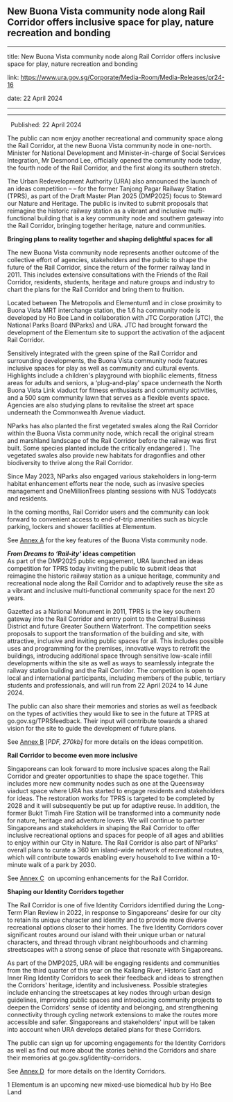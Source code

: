 ## New Buona Vista community node along Rail Corridor offers inclusive space for play, nature recreation and bonding
---
title: New Buona Vista community node along Rail Corridor offers inclusive space for play, nature recreation and bonding

link: https://www.ura.gov.sg/Corporate/Media-Room/Media-Releases/pr24-16

date: 22 April 2024

---

-----------------------------------------------------------------------------------------------------------------





  Published: 22 April 2024

The public can now enjoy another recreational and community space along the Rail Corridor, at the new Buona Vista community node in one-north. Minister for National Development and Minister-in-charge of Social Services Integration, Mr Desmond Lee, officially opened the community node today, the fourth node of the Rail Corridor, and the first along its southern stretch.   
  
The Urban Redevelopment Authority (URA) also announced the launch of an ideas competition –  – for the former Tanjong Pagar Railway Station (TPRS), as part of the Draft Master Plan 2025 (DMP2025) focus to Steward our Nature and Heritage. The public is invited to submit proposals that reimagine the historic railway station as a vibrant and inclusive multi-functional building that is a key community node and southern gateway into the Rail Corridor, bringing together heritage, nature and communities.   
  
**Bringing plans to reality together and shaping delightful spaces for all**  
  
The new Buona Vista community node represents another outcome of the collective effort of agencies, stakeholders and the public to shape the future of the Rail Corridor, since the return of the former railway land in 2011. This includes extensive consultations with the Friends of the Rail Corridor, residents, students, heritage and nature groups and industry to chart the plans for the Rail Corridor and bring them to fruition.   
  
Located between The Metropolis and Elementum1 and in close proximity to Buona Vista MRT interchange station, the 1.6 ha community node is developed by Ho Bee Land in collaboration with JTC Corporation (JTC), the National Parks Board (NParks) and URA. JTC had brought forward the development of the Elementum site to support the activation of the adjacent Rail Corridor.  
  
Sensitively integrated with the green spine of the Rail Corridor and surrounding developments, the Buona Vista community node features inclusive spaces for play as well as community and cultural events. Highlights include a children's playground with biophilic elements, fitness areas for adults and seniors, a ‘plug-and-play' space underneath the North Buona Vista Link viaduct for fitness enthusiasts and community activities, and a 500 sqm community lawn that serves as a flexible events space. Agencies are also studying plans to revitalise the street art space underneath the Commonwealth Avenue viaduct.  
  
NParks has also planted the first vegetated swales along the Rail Corridor within the Buona Vista community node, which recall the original stream and marshland landscape of the Rail Corridor before the railway was first built. Some species planted include the critically endangered ). The vegetated swales also provide new habitats for dragonflies and other biodiversity to thrive along the Rail Corridor.   
  
Since May 2023, NParks also engaged various stakeholders in long-term habitat enhancement efforts near the node, such as invasive species management and OneMillionTrees planting sessions with NUS Toddycats and residents.   
  
In the coming months, Rail Corridor users and the community can look forward to convenient access to end-of-trip amenities such as bicycle parking, lockers and shower facilities at Elementum.   
  
See [Annex A](https://www.ura.gov.sg/-/media/Corporate/Media-Room/2024/Apr/pr24-16a.pdf)  for the key features of the Buona Vista community node.  
  
**_From Dreams to ‘Rail-ity'_ ideas competition**   
As part of the DMP2025 public engagement, URA launched an ideas competition for TPRS today inviting the public to submit ideas that reimagine the historic railway station as a unique heritage, community and recreational node along the Rail Corridor and to adaptively reuse the site as a vibrant and inclusive multi-functional community space for the next 20 years.   
  
Gazetted as a National Monument in 2011, TPRS is the key southern gateway into the Rail Corridor and entry point to the Central Business District and future Greater Southern Waterfront. The competition seeks proposals to support the transformation of the building and site, with attractive, inclusive and inviting public spaces for all. This includes possible uses and programming for the premises, innovative ways to retrofit the buildings, introducing additional space through sensitive low-scale infill developments within the site as well as ways to seamlessly integrate the railway station building and the Rail Corridor. The competition is open to local and international participants, including members of the public, tertiary students and professionals, and will run from 22 April 2024 to 14 June 2024.  
  
The public can also share their memories and stories as well as feedback on the types of activities they would like to see in the future at TPRS at go.gov.sg/TPRSfeedback. Their input will contribute towards a shared vision for the site to guide the development of future plans.   
  
See [Annex B](https://www.ura.gov.sg/-/media/Corporate/Media-Room/2024/Apr/pr24-16b_v2.pdf) \[_PDF, 270kb\]_ for more details on the ideas competition.   
  
**Rail Corridor to become even more inclusive**  
  
Singaporeans can look forward to more inclusive spaces along the Rail Corridor and greater opportunities to shape the space together. This includes more new community nodes such as one at the Queensway viaduct space where URA has started to engage residents and stakeholders for ideas. The restoration works for TPRS is targeted to be completed by 2028 and it will subsequently be put up for adaptive reuse. In addition, the former Bukit Timah Fire Station will be transformed into a community node for nature, heritage and adventure lovers. We will continue to partner Singaporeans and stakeholders in shaping the Rail Corridor to offer inclusive recreational options and spaces for people of all ages and abilities to enjoy within our City in Nature. The Rail Corridor is also part of NParks' overall plans to curate a 360 km island-wide network of recreational routes, which will contribute towards enabling every household to live within a 10-minute walk of a park by 2030.  
  
See [Annex C](https://www.ura.gov.sg/-/media/Corporate/Media-Room/2024/Apr/pr24-16c_v3.pdf)  on upcoming enhancements for the Rail Corridor.   
  
**Shaping our Identity Corridors together**  
  
The Rail Corridor is one of five Identity Corridors identified during the Long-Term Plan Review in 2022, in response to Singaporeans' desire for our city to retain its unique character and identity and to provide more diverse recreational options closer to their homes. The five Identity Corridors cover significant routes around our island with their unique urban or natural characters, and thread through vibrant neighbourhoods and charming streetscapes with a strong sense of place that resonate with Singaporeans.  
  
As part of the DMP2025, URA will be engaging residents and communities from the third quarter of this year on the Kallang River, Historic East and Inner Ring Identity Corridors to seek their feedback and ideas to strengthen the Corridors' heritage, identity and inclusiveness. Possible strategies include enhancing the streetscapes at key nodes through urban design guidelines, improving public spaces and introducing community projects to deepen the Corridors' sense of identity and belonging, and strengthening connectivity through cycling network extensions to make the routes more accessible and safer. Singaporeans and stakeholders' input will be taken into account when URA develops detailed plans for these Corridors.  
  
The public can sign up for upcoming engagements for the Identity Corridors as well as find out more about the stories behind the Corridors and share their memories at go.gov.sg/identity-corridors.  
  
See [Annex D](https://www.ura.gov.sg/-/media/Corporate/Media-Room/2024/Apr/pr24-16d_v2.pdf)  for more details on the Identity Corridors.



1 Elementum is an upcoming new mixed-use biomedical hub by Ho Bee Land